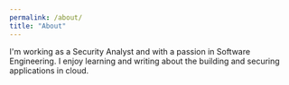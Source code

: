```yaml
---
permalink: /about/
title: "About"
---
```


I'm working as a Security Analyst and with a passion in Software Engineering. I enjoy learning and writing about the building and securing applications in cloud.